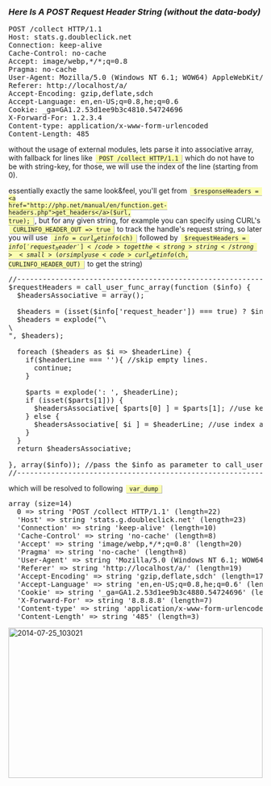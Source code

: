 <pre><style type="text/css">
code{
display:inline !important;
box-shadow: .5px .5px .5px rgba(0,0,0,.3) !important;
margin: 2px 2px 2px 2px !important;
border: rgba(0,0,0,.8) !important;
padding: 1px 7px 1px 7px !important;
outline: rgba(0,0,0,.8) !important;
background-color: rgba(245,255,0,0.3) !important;
}
</style></pre>

<em><h3>Here Is A POST Request Header String (without the data-body)</h3></em>

<pre>
POST /collect HTTP/1.1
Host: stats.g.doubleclick.net
Connection: keep-alive
Cache-Control: no-cache
Accept: image/webp,*/*;q=0.8
Pragma: no-cache
User-Agent: Mozilla/5.0 (Windows NT 6.1; WOW64) AppleWebKit/537.36 (KHTML, like Gecko) Chrome/36.0.1985.125 Safari/537.36
Referer: http://localhost/a/
Accept-Encoding: gzip,deflate,sdch
Accept-Language: en,en-US;q=0.8,he;q=0.6
Cookie: _ga=GA1.2.53d1ee9b3c4810.54724696
X-Forward-For: 1.2.3.4
Content-type: application/x-www-form-urlencoded
Content-Length: 485
</pre>

without the usage of external modules, lets parse it into associative array, with fallback for lines like <code>POST /collect HTTP/1.1</code> which do not have to be with string-key, for those, we will use the index of the line (starting from 0).

essentially exactly the same look&feel, you'll get from <code>$responseHeaders = <a href="http://php.net/manual/en/function.get-headers.php">get_headers</a>($url, true);</code>, but for any given string,
for example you can specify using CURL's <code>CURLINFO_HEADER_OUT => true</code> to track the handle's request string, so later you will use <code>$info = curl_getinfo($ch)</code> followed by <code>$requestHeaders = $info['request_header']</code> to get the <strong>string</strong> <small>(or simply use <code>curl_getinfo($ch, CURLINFO_HEADER_OUT)</code> to get the string)</small>

<pre>
//-------------------------------------------------------------------------------- process request headers from info, from string to associative array
$requestHeaders = call_user_func_array(function ($info) {
  $headersAssociative = array();

  $headers = (isset($info['request_header']) === true) ? $info['request_header'] : '';
  $headers = explode("\\
", $headers);

  foreach ($headers as $i => $headerLine) {
    if($headerLine === ''){ //skip empty lines.
      continue;
    }

    $parts = explode(': ', $headerLine);
    if (isset($parts[1])) {
      $headersAssociative[ $parts[0] ] = $parts[1]; //use key name
    } else {
      $headersAssociative[ $i ] = $headerLine; //use index as key name
    }
  }
  return $headersAssociative;

}, array($info)); //pass the $info as parameter to call_user_func_array
//--------------------------------------------------------------------------------------------------------------------
</pre>

which will be resolved to following <code>var_dump</code>
<pre>
array (size=14)
  0 => string 'POST /collect HTTP/1.1' (length=22)
  'Host' => string 'stats.g.doubleclick.net' (length=23)
  'Connection' => string 'keep-alive' (length=10)
  'Cache-Control' => string 'no-cache' (length=8)
  'Accept' => string 'image/webp,*/*;q=0.8' (length=20)
  'Pragma' => string 'no-cache' (length=8)
  'User-Agent' => string 'Mozilla/5.0 (Windows NT 6.1; WOW64) AppleWebKit/537.36 (KHTML, like Gecko) Chrome/36.0.1985.125 Safari/537.36' (length=109)
  'Referer' => string 'http://localhost/a/' (length=19)
  'Accept-Encoding' => string 'gzip,deflate,sdch' (length=17)
  'Accept-Language' => string 'en,en-US;q=0.8,he;q=0.6' (length=23)
  'Cookie' => string '_ga=GA1.2.53d1ee9b3c4880.54724696' (length=33)
  'X-Forward-For' => string '8.8.8.8' (length=7)
  'Content-type' => string 'application/x-www-form-urlencoded' (length=33)
  'Content-Length' => string '485' (length=3)
</pre>

<img style="width:100%" src="https://icompile.eladkarako.com/_uploads/2014/07/2014-07-25_103021.jpg" alt="2014-07-25_103021" width="703" height="298" class="alignnone size-full wp-image-1603" />
